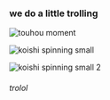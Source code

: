 ### we do a little trolling

![touhou moment](https://github.com/freedmaaan/freedmaaan/assets/77329253/c82b8a69-0649-4009-b922-bc18519f43c6)

![koishi spinning small](https://github.com/freedmaaan/freedmaaan/assets/77329253/98b7b6a7-aef9-4c25-b365-96220bda8365)

![koishi spinning small 2](https://github.com/freedmaaan/freedmaaan/assets/77329253/76b97f94-8800-47a4-b05a-2c3bff5c2043)

###### trolol
